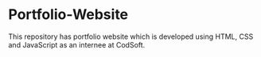 # Portfolio-Website
This repository has portfolio website which is developed using HTML, CSS and JavaScript as an internee at CodSoft. 
